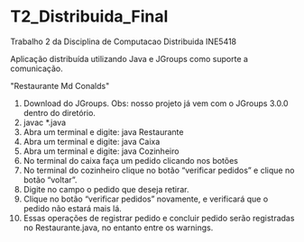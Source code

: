 # T2_Distribuida_Final

Trabalho 2 da Disciplina de Computacao Distribuida INE5418

Aplicação distribuída utilizando Java e JGroups como suporte a comunicação.

"Restaurante Md Conalds"


1) Download do JGroups. Obs: nosso projeto já vem com o JGroups 3.0.0
dentro do diretório.
2) javac *.java
3) Abra um terminal e digite: java Restaurante
4) Abra um terminal e digite: java Caixa
5) Abra um terminal e digite: java Cozinheiro
6) No terminal do caixa faça um pedido clicando nos botões
7) No terminal do cozinheiro clique no botão “verificar pedidos” e clique no botão
“voltar”.
8) Digite no campo o pedido que deseja retirar.
9) Clique no botão “verificar pedidos” novamente, e verificará que o pedido não
estará mais lá.
10) Essas operações de registrar pedido e concluir pedido serão registradas no
Restaurante.java, no entanto entre os warnings.
